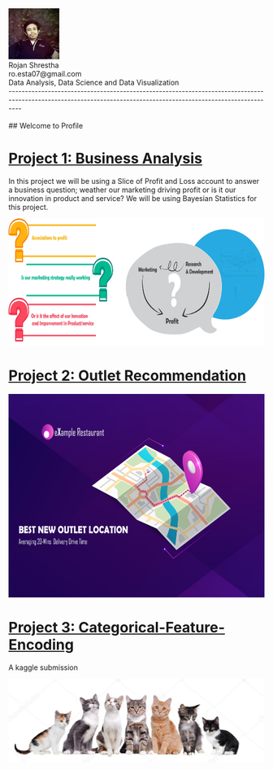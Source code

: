 <div><img src="https://github.com/roesta07/my-Portfolio/blob/main/src/img/profile.jpeg?raw=true" height="100" class="inline"> </div>
Rojan Shrestha<br/>
ro.esta07@gmail.com<br/>
Data Analysis, Data Science and Data Visualization<br/>
----------------------------------------------------------------------------------------------------------------------------------------------------------------
<br/>
<br/>
## Welcome to Profile<br/>

# [Project 1: Business Analysis](https://github.com/roesta07/Business-Analysis-Template)
In this project we will be using a Slice of Profit and Loss account to answer a business question; weather our marketing driving profit or is it our innovation in product and service? We will be using Bayesian Statistics for this project.
<div><img src="https://github.com/roesta07/my-Portfolio/blob/main/src/img/business_analysis.jpg?raw=true" width="750" height="250" class="inline"> </div>

# [Project 2: Outlet Recommendation](https://github.com/roesta07/Outlet-Recommendation)
<div><img src="https://github.com/roesta07/my-Portfolio/blob/main/src/img/map_analysis-01.jpg?raw=true" height="400" class="inline"> </div>

# [Project 3: Categorical-Feature-Encoding](https://github.com/roesta07/Categorical-Feature-Encoding-Challenge)<br/>
A kaggle submission
<div><img src="https://github.com/roesta07/my-Portfolio/blob/main/src/img/categorical_feature.jpg?raw=true" width="700" class="inline"> </div>

<br/>

